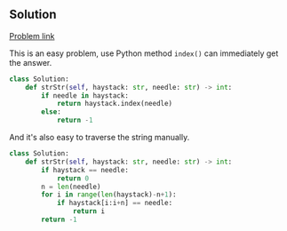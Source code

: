 ## Solution

[Problem link](https://leetcode.com/problems/implement-strstr/)

This is an easy problem, use Python method `index()` can immediately get the answer.
```python
class Solution:
    def strStr(self, haystack: str, needle: str) -> int:
        if needle in haystack:
            return haystack.index(needle)
        else:
            return -1
```

And it's also easy to traverse the string manually.
```python
class Solution:
    def strStr(self, haystack: str, needle: str) -> int:
        if haystack == needle:
            return 0
        n = len(needle)
        for i in range(len(haystack)-n+1):
            if haystack[i:i+n] == needle:
                return i
        return -1
```
